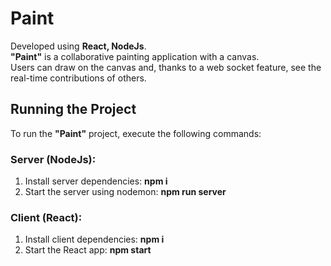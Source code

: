 # Paint

Developed using **React, NodeJs**.\
**"Paint"** is a collaborative painting application with a canvas.\
 Users can draw on the canvas and, thanks to a web socket feature, see the real-time contributions of others.

## Running the Project

To run the **"Paint"** project, execute the following commands:

### Server (NodeJs):

1. Install server dependencies: **npm i**
2. Start the server using nodemon: **npm run server**

### Client (React):

1. Install client dependencies: **npm i**
2. Start the React app: **npm start**
